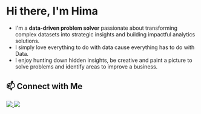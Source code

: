 # Hi there, I'm Hima

- I'm a **data-driven problem solver** passionate about transforming complex datasets into strategic insights and building impactful analytics solutions.
- I simply love everything to do with data cause everything has to do with Data. 
- I enjoy hunting down hidden insights, be creative and paint a picture to solve problems and identify areas to improve a business. 

## 📫 Connect with Me

<p align="left">
  <a href="https://www.linkedin.com/in/himarohinimallina/" target="_blank" rel="noopener noreferrer">
    <img src="https://img.shields.io/badge/LinkedIn-0077B5?style=for-the-badge&logo=linkedin&logoColor=white" />
  </a>
  <a href="https://himamallina.com/" target="_blank" rel="noopener noreferrer">
    <img src="https://img.shields.io/badge/Website-4CAF50?style=for-the-badge&logo=google-chrome&logoColor=white" />
  </a>
</p>


